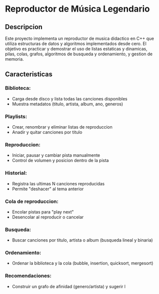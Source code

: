 # Reproductor de Música Legendario

## Descripcion
Este proyecto implementa un reproductor de musica didactico en C++ que utiliza estructuras de datos y algoritmos implementados desde cero. El objetivo es practicar y demostrar el uso de listas estaticas y dinamicas, pilas, colas, grafos, algoritmos de busqueda y ordenamiento, y gestion de memoria.

## Caracteristicas

### Biblioteca:
- Carga desde disco y lista todas las canciones disponibles
- Muestra metadatos (titulo, artista, album, ano, generos)

### Playlists:
- Crear, renombrar y eliminar listas de reproduccion
- Anadir y quitar canciones por titulo

### Reproduccion:
- Iniciar, pausar y cambiar pista manualmente
- Control de volumen y posicion dentro de la pista

### Historial:
- Registra las ultimas N canciones reproducidas
- Permite "deshacer" al tema anterior

### Cola de reproduccion:
- Encolar pistas para "play next"
- Desencolar al reproducir o cancelar

### Busqueda:
- Buscar canciones por titulo, artista o album (busqueda lineal y binaria)

### Ordenamiento:
- Ordenar la biblioteca y la cola (bubble, insertion, quicksort, mergesort)

### Recomendaciones:
- Construir un grafo de afinidad (genero/artista) y sugerir l
